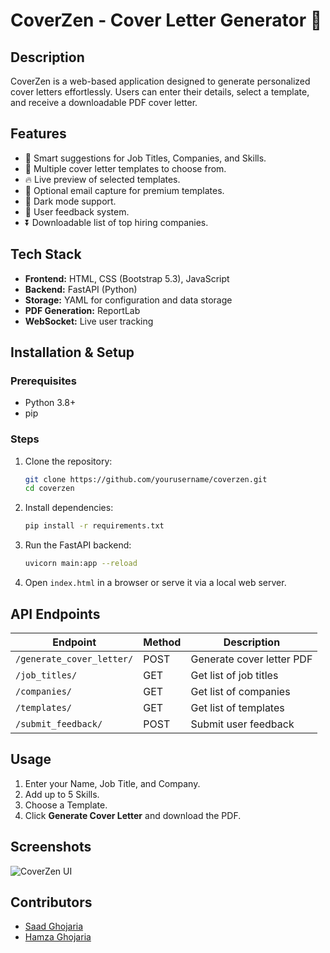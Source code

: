 # CoverZen - Cover Letter Generator 🚀

## Description
CoverZen is a web-based application designed to generate personalized cover letters effortlessly. Users can enter their details, select a template, and receive a downloadable PDF cover letter.

## Features
- 🎯 Smart suggestions for Job Titles, Companies, and Skills.
- 🎨 Multiple cover letter templates to choose from.
- 🔥 Live preview of selected templates.
- 📩 Optional email capture for premium templates.
- 🌙 Dark mode support.
- 💬 User feedback system.
- ⏬ Downloadable list of top hiring companies.

## Tech Stack
- **Frontend:** HTML, CSS (Bootstrap 5.3), JavaScript
- **Backend:** FastAPI (Python)
- **Storage:** YAML for configuration and data storage
- **PDF Generation:** ReportLab
- **WebSocket:** Live user tracking

## Installation & Setup
### Prerequisites
- Python 3.8+
- pip

### Steps
1. Clone the repository:
   ```bash
   git clone https://github.com/yourusername/coverzen.git
   cd coverzen
   ```
2. Install dependencies:
   ```bash
   pip install -r requirements.txt
   ```
3. Run the FastAPI backend:
   ```bash
   uvicorn main:app --reload
   ```
4. Open `index.html` in a browser or serve it via a local web server.

## API Endpoints
| Endpoint | Method | Description |
|----------|--------|-------------|
| `/generate_cover_letter/` | POST | Generate cover letter PDF |
| `/job_titles/` | GET | Get list of job titles |
| `/companies/` | GET | Get list of companies |
| `/templates/` | GET | Get list of templates |
| `/submit_feedback/` | POST | Submit user feedback |

## Usage
1. Enter your Name, Job Title, and Company.
2. Add up to 5 Skills.
3. Choose a Template.
4. Click **Generate Cover Letter** and download the PDF.

## Screenshots
![CoverZen UI](https://your-image-link.com)

## Contributors
- [Saad Ghojaria](https://www.linkedin.com/in/saad-ghojaria/)
- [Hamza Ghojaria](https://www.linkedin.com/in/hamzaghojaria/)

